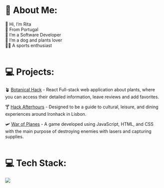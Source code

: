 # 💫 About Me:
👋 Hi, I’m Rita<br>📍 From Portugal<br>👀 I’m a Software Developer<br>🌱 I’m a dog and plants lover<br>🏋️‍♂️ A sports enthusiast<br><br>

# 💻 Projects:
🪴 [Botanical Hack](https://luxury-donut-aa8158.netlify.app/) - React Full-stack web application about plants, where you can access their detailed information, leave reviews and add favorites.<br>

🍸 [Hack Afterhours](https://hackafterhours.onrender.com/) - Designed to be a guide to cultural, leisure, and dining experiences around Ironhack in Lisbon. <br>

🛩️ [War of Planes](https://ogbera-gabriel.github.io/war-of-planes-game-js/) - A game developed using JavaScript, HTML, and CSS with the main purpose of destroying enemies with lasers and capturing supplies.<br><br>


# 💻 Tech Stack:
<p><img align="center"
    src="https://skillicons.dev/icons?i=js,html,css,cs,dotnet,react,mongodb,nodejs,express,postman,git,vscode,visualstudio,github,figma,netlify,materialui,bootstrap,codepen,discord,(https://skillicom.dev"></p>

<!-- Proudly created with GPRM ( https://gprm.itsvg.in ) -->

<!---
saraiva-rita/saraiva-rita is a ✨ special ✨ repository because its `README.md` (this file) appears on your GitHub profile.
You can click the Preview link to take a look at your changes.
--->
